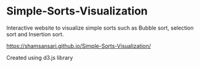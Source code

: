 # Simple-Sorts-Visualization
Interactive website to visualize simple sorts such as Bubble sort, selection sort and Insertion sort.

https://shamsansari.github.io/Simple-Sorts-Visualization/

Created using d3.js library
